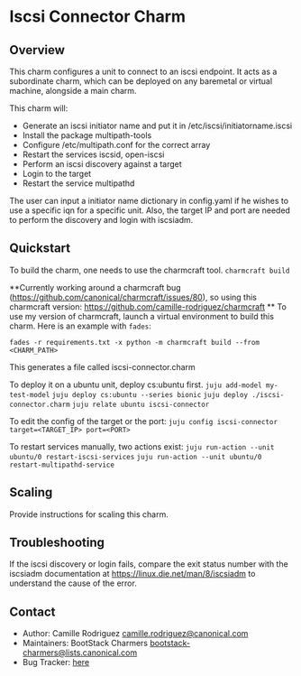 # Iscsi Connector Charm

Overview
--------

This charm configures a unit to connect to an iscsi endpoint. It acts as a subordinate
charm, which can be deployed on any baremetal or virtual machine, alongside a main
charm.

This charm will:
- Generate an iscsi initiator name and put it in /etc/iscsi/initiatorname.iscsi
- Install the package multipath-tools
- Configure /etc/multipath.conf for the correct array
- Restart the services iscsid, open-iscsi
- Perform an iscsi discovery against a target
- Login to the target
- Restart the service multipathd

The user can input a initiator name dictionary in config.yaml if he wishes to use a
specific iqn for a specific unit. Also, the target IP and port are needed to perform
the discovery and login with iscsiadm. 


Quickstart
----------

To build the charm, one needs to use the charmcraft tool. 
`charmcraft build`

**Currently working around a charmcraft bug 
(https://github.com/canonical/charmcraft/issues/80), so using this charmcraft
version: https://github.com/camille-rodriguez/charmcraft **
To use my version of charmcraft, launch a virtual environment to build this charm.
Here is an example with `fades`:

`fades -r requirements.txt -x python -m charmcraft build --from <CHARM_PATH>`

This generates a file called iscsi-connector.charm

To deploy it on a ubuntu unit, deploy cs:ubuntu first.
`juju add-model my-test-model`
`juju deploy cs:ubuntu --series bionic`
`juju deploy ./iscsi-connector.charm`
`juju relate ubuntu iscsi-connector`

To edit the config of the target or the port:
`juju config iscsi-connector target=<TARGET_IP> port=<PORT>`

To restart services manually, two actions exist:
`juju run-action --unit ubuntu/0 restart-iscsi-services`
`juju run-action --unit ubuntu/0 restart-multipathd-service`

Scaling
-------

Provide instructions for scaling this charm.

Troubleshooting
---------------
If the iscsi discovery or login fails, compare the exit status number with the
iscsiadm documentation at https://linux.die.net/man/8/iscsiadm to understand the
cause of the error.


Contact
-------
 - Author: Camille Rodriguez <camille.rodriguez@canonical.com>
 - Maintainers: BootStack Charmers <bootstack-charmers@lists.canonical.com>
 - Bug Tracker: [here](https://bugs.launchpad.net/charm-iscsi-connector)
 
